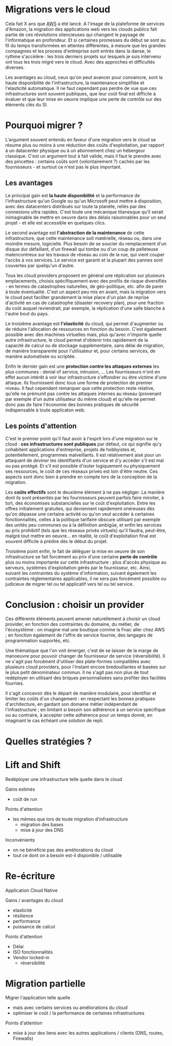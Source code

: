
# Migrations vers le cloud

Cela fait X ans que <acronym title="Amazon Web Services">AWS</acronym> a été lancé. A l'image de la plateforme de services d'Amazon, la migration des applications web vers les clouds publics fait partie de ces révolutions silencieuses qui changent le paysage de l'informatique en profondeur. Et si certaines promesses du début se sont au fil du temps transformées en attentes différentes, à mesure que les grandes compagnies et les process d'entreprise sont entrés dans la danse, le rythme s'accèlère : les trois derniers projets sur lesquels je suis intervenu ont tous les trois migré vers le cloud. Avec des approches et difficultés diverses.



Les avantages au cloud, ceux qu'on peut avancer pour convaincre, sont la haute disponibilité de l'infrastructure, la maintenance simplifiée et l'elasticité automatique. Il ne faut cependant pas perdre de vue que ces infrastructures sont souvent publiques, que leur coût final est difficile à évaluer et que leur mise en oeuvre implique une perte de contrôle sur des éléments clés du SI.

<!--more-->

# Pourquoi migrer ?

L'argument souvent entendu en faveur d'une migration vers le cloud se résume plus ou moins à une réduction des coûts d'exploitation, par rapport à un datacenter physique ou à un abonnement chez un hébergeur classique. C'est un argument tout à fait valide, mais il faut le prendre avec des pincettes : certains coûts sont (volontairement ?) cachés par les fournisseurs - et surtout ce n'est pas le plus important.

## Les avantages

Le principal gain est __la haute disponibilité__ et la performance de l'infrastructure qu'un Google ou qu'un Microsoft peut mettre à disposition, avec des datacenters distribués sur toute la planète, reliés par des connexions ultra rapides. C'est toute une mécanique titanesque qu'il serait inimaginable de mettre en oeuvre dans des délais raisonnables pour un seul projet - et elle est accessible en quelques clics.

Le second avantage est __l'abstraction de la maintenance__ de cette infrastructure, que cette maintenance soit matérielle, réseau ou, dans une moindre mesure, logicielle. Plus besoin de se soucier du remplacement d'un disque dur défaillant, d'un firewall qui tombe ou d'un coup de pelleteuse malencontreux sur les travaux de réseau au coin de la rue, qui vient couper l'accès à vos services. Le service est garanti et la plupart des pannes sont couvertes par quelqu'un d'autre.

Tous les cloud providers proposent en général une réplication sur plusieurs emplacements, choisis spécifiquement avec des profils de risque diversifiés - en termes de catastrophes naturelles, de géo-politique, etc. afin de parer à toute éventualité. C'est un aspect peu mis en avant, mais la migration vers le cloud peut faciliter grandement la mise place d'un plan de reprise d'activité en cas de catastrophe (disaster recovery plan), pour une fraction du coût auquel reviendrait, par exemple, la réplication d'une salle blanche à l'autre bout du pays.

Le troisième avantage est __l'elasticité__ du cloud, qui permet d'augmenter ou de réduire l'allocation de ressources en fonction du besoin. C'est également possible avec des machines virtuelles mais, plus qu'avec n'importe quelle autre infrastructure, le cloud permet d'obtenir très rapidement de la capacité de calcul ou de stockage supplémentaire, sans délai de migration, de manière transparente pour l'utilisateur et, pour certains services, de manière automatisée ou scriptée.

Enfin le dernier gain est une __protection contre les attaques externes__ les plus communes : denial of service, intrusion, ... Les fournisseurs n'ont en effet aucun intérêt à voir leur infrastructure s'effondrer ou être victime d'une attaque. Ils fournissent donc tous une forme de protection de premier niveau. Il faut cependant remarquer que cette protection reste relative, qu'elle ne prémunit pas contre les attaques internes au réseau (provenant par exemple d'un autre utilisateur du même cloud) et qu'elle ne permet donc pas de faire l'économie des bonnes pratiques de sécurité indispensable à toute applicaton web.

## Les points d'attention

C'est le premier point qu'il faut avoir à l'esprit lors d'une migration sur le cloud : __ces infrastructures sont publiques__ par défaut, ce qui signifie qu'y cohabitent applications d'entreprise, projets de hobbyistes et, potentiellement, programmes malveillants. Il est relativement aisé pour un attaquant de _deviner_ les identifiants d'un service et d'y accéder s'il est mal ou pas protégé. Et s'il est possible d'isoler logiquement ou physiquement ses ressources, le coût de ces réseaux privés est loin d'être neutre. Ces aspects sont donc bien à prendre en compte lors de la conception de la migration.

Les __coûts effectifs__ sont le deuxième élément à ne pas négliger. La manière dont ils sont présentés par les fournisseurs peuvent parfois faire miroiter, à tort, des économises substancielles sur le coût d'exploitation. Entre les offres initialement gratuites, qui deviennent rapidement onéreuses dès qu'on dépasse une certaine activité ou qu'on veut accéder à certaines fonctionnalités, celles à la politique tarifaire obscure utilisant par exemple des unités peu communes ou à la définition ambigüe, et enfin les services au prix prohibitif (tels que les réseaux privés virtuels) qu'il faudra, peut-être, malgré tout mettre en oeuvre... en réalité, le coût d'exploitation final est souvent difficile à prédire dès le début du projet.

Troisième point enfin, le fait de déléguer la mise en oeuvre de son infrastructure se fait forcément au prix d'une certaine __perte de contrôle__ plus ou moins importante sur cette infrastructure : plus d'accès physique au serveurs, systèmes d'exploitation gérés par le fournisseur, etc. Ainsi, suivant les contraintes du système d'information, suivant également les contraintes réglementaires applicables, il ne sera pas forcément possible ou judicieux de migrer tel ou tel applicatif vers tel ou tel service.

# Conclusion : choisir un provider

Ces différents éléments peuvent amener naturellement à choisir un cloud provider, en fonction des contraintes du domaine, du métier, de l'écosystème : on imagine mal une boutique comme la Fnac aller chez AWS ; en fonction également de l'offre de service fournie, des langages de programmation supportés, etc.

Une thématique que l'on voit émerger, c'est de se laisser de la marge de manoeuvre pour pouvoir changer de fournisseur de service (réversibilité). Il ne s'agit pas forcément d'utiliser des plate-formes compatibles avec plusieurs cloud providers, pour l'instant encore bredouillantes et basées sur le plus petit dénominateur commun. Il ne s'agit pas non plus de tout redéployer en utilisant des briques personnalisées sans profiter des facilités fournies.

Il s'agit concevoir dès le départ de manière modulaire, pour identifier et limiter les coûts d'un changement : en respectant les bonnes pratiques d'architecture, en gardant son domaine métier indépendant de l'infrastructure ; en limitant si besoin son adhérence à un service spécifique ou au contraire, à accepter cette adhérence pour un temps donné, en imaginant le cas échéant une solution de repli.

# Quelles stratégies ?

# Lift and Shift

Redéployer une infrastructure telle quelle dans le cloud

Gains estimés
- coût de run

Points d'attention
- les mêmes que lors de toute migration d'infrastructure
    - migration des bases
    - mise à jour des DNS

Inconvénients
- on ne bénéficie pas des améliorations du cloud
- tout ce dont on a besoin est-il disponible / utilisable

# Re-écriture

Application Cloud Native

Gains / avantages du cloud
- elasticité
- résilience
- performance
- puissance de calcul

Points d'attention
- Délai
- ISO fonctionnalités
- Vendor locked-in
    - réversibilité

# Migration partielle

Migrer l'application telle quelle
- mais avec certains services ou améliorations du cloud
- optimiser le coût / la performance de certaines infrastructures

Points d'attention
- mise à jour des liens avec les autres applications / clients (DNS, routes, Firewalls)
